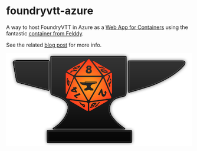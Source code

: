 # foundryvtt-azure

A way to host FoundryVTT in Azure as a [Web App for Containers](https://azure.microsoft.com/en-us/services/app-service/containers/) using the fantastic [container from Felddy](https://github.com/felddy/foundryvtt-docker).

See the related [blog post](https://www.pipehow.tech/new-foundryvtt) for more info.

![FoundryVTT Logo](fvtt-anvil.png)
